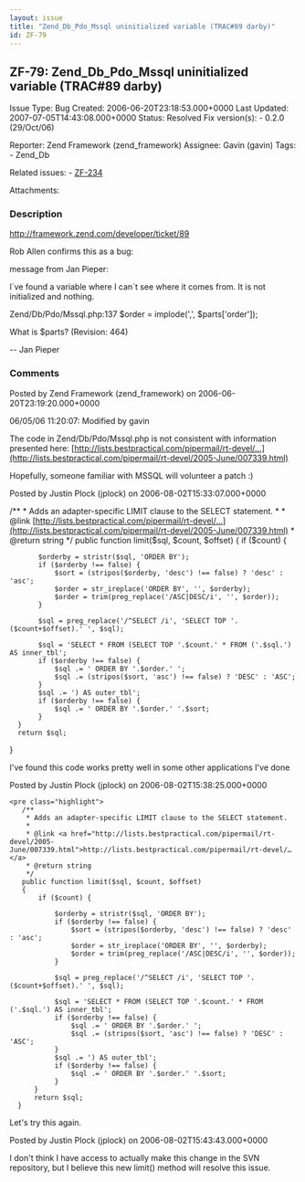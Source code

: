 ```yaml
---
layout: issue
title: "Zend_Db_Pdo_Mssql uninitialized variable (TRAC#89 darby)"
id: ZF-79
---
```


ZF-79: Zend\_Db\_Pdo\_Mssql uninitialized variable (TRAC#89 darby)
------------------------------------------------------------------

 Issue Type: Bug Created: 2006-06-20T23:18:53.000+0000 Last Updated: 2007-07-05T14:43:08.000+0000 Status: Resolved Fix version(s): - 0.2.0 (29/Oct/06)
 
 Reporter:  Zend Framework (zend\_framework)  Assignee:  Gavin (gavin)  Tags: - Zend\_Db
 
 Related issues: - [ZF-234](/issues/browse/ZF-234)
 
 Attachments: 
### Description

<http://framework.zend.com/developer/ticket/89>

Rob Allen confirms this as a bug:

message from Jan Pieper:

I´ve found a variable where I can´t see where it comes from. It is not initialized and nothing.

Zend/Db/Pdo/Mssql.php:137 $order = implode(',', $parts['order']);

What is $parts? (Revision: 464)

-- Jan Pieper

 

 

### Comments

Posted by Zend Framework (zend\_framework) on 2006-06-20T23:19:20.000+0000

06/05/06 11:20:07: Modified by gavin

The code in Zend/Db/Pdo/Mssql.php is not consistent with information presented here: [http://lists.bestpractical.com/pipermail/rt-devel/…](http://lists.bestpractical.com/pipermail/rt-devel/2005-June/007339.html)

Hopefully, someone familiar with MSSQL will volunteer a patch :)

 

 

Posted by Justin Plock (jplock) on 2006-08-02T15:33:07.000+0000

 /\*\* \* Adds an adapter-specific LIMIT clause to the SELECT statement. \* \* @link [http://lists.bestpractical.com/pipermail/rt-devel/…](http://lists.bestpractical.com/pipermail/rt-devel/2005-June/007339.html) \* @return string \*/ public function limit($sql, $count, $offset) { if ($count) {

 
           $orderby = stristr($sql, 'ORDER BY');
           if ($orderby !== false) {
               $sort = (stripos($orderby, 'desc') !== false) ? 'desc' : 'asc';
               $order = str_ireplace('ORDER BY', '', $orderby);
               $order = trim(preg_replace('/ASC|DESC/i', '', $order));
           }
    
           $sql = preg_replace('/^SELECT /i', 'SELECT TOP '.($count+$offset).' ', $sql);
    
           $sql = 'SELECT * FROM (SELECT TOP '.$count.' * FROM ('.$sql.') AS inner_tbl';
           if ($orderby !== false) {
               $sql .= ' ORDER BY '.$order.' ';
               $sql .= (stripos($sort, 'asc') !== false) ? 'DESC' : 'ASC';
           }
           $sql .= ') AS outer_tbl';
           if ($orderby !== false) {
               $sql .= ' ORDER BY '.$order.' '.$sort;
           }
      }
      return $sql;


}

I've found this code works pretty well in some other applications I've done

 

 

Posted by Justin Plock (jplock) on 2006-08-02T15:38:25.000+0000

 
    <pre class="highlight">
       /**
        * Adds an adapter-specific LIMIT clause to the SELECT statement.
        *
        * @link <a href="http://lists.bestpractical.com/pipermail/rt-devel/2005-June/007339.html">http://lists.bestpractical.com/pipermail/rt-devel/…</a>
        * @return string
        */
       public function limit($sql, $count, $offset)
       {
           if ($count) {
    
               $orderby = stristr($sql, 'ORDER BY');
               if ($orderby !== false) {
                   $sort = (stripos($orderby, 'desc') !== false) ? 'desc' : 'asc';
                   $order = str_ireplace('ORDER BY', '', $orderby);
                   $order = trim(preg_replace('/ASC|DESC/i', '', $order));
               }
    
               $sql = preg_replace('/^SELECT /i', 'SELECT TOP '.($count+$offset).' ', $sql);
    
               $sql = 'SELECT * FROM (SELECT TOP '.$count.' * FROM ('.$sql.') AS inner_tbl';
               if ($orderby !== false) {
                   $sql .= ' ORDER BY '.$order.' ';
                   $sql .= (stripos($sort, 'asc') !== false) ? 'DESC' : 'ASC';
               }
               $sql .= ') AS outer_tbl';
               if ($orderby !== false) {
                   $sql .= ' ORDER BY '.$order.' '.$sort;
               }
          }
          return $sql;
      }


Let's try this again.

 

 

Posted by Justin Plock (jplock) on 2006-08-02T15:43:43.000+0000

I don't think I have access to actually make this change in the SVN repository, but I believe this new limit() method will resolve this issue.

 

 